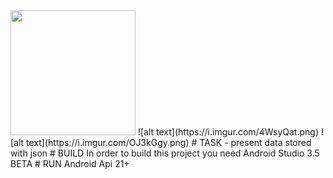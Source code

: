<img src="/screen.gif?raw=true" width="200px">
![alt text](https://i.imgur.com/4WsyQat.png)
![alt text](https://i.imgur.com/OJ3kGgy.png)
# TASK - present data stored with json
# BUILD
 In order to build this project you need Android Studio 3.5 BETA
# RUN
 Android Api 21+
 
